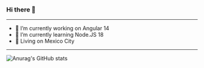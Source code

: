 ### Hi there 👋

<!--
**AlonsoK28/AlonsoK28** is a ✨ _special_ ✨ repository because its `README.md` (this file) appears on your GitHub profile.

Here are some ideas to get you started:

- 🔭 I’m currently working on ...
- 🌱 I’m currently learning ...
- 👯 I’m looking to collaborate on ...
- 🤔 I’m looking for help with ...
- 💬 Ask me about ...
- 📫 How to reach me: ...
- 😄 Pronouns: ...
- ⚡ Fun fact: ...
-->
-------

- 🔭 I’m currently working on Angular 14
- 🌱 I’m currently learning Node.JS 18
- 🌇 Living on Mexico City 

-------

![Anurag's GitHub stats](https://github-readme-stats.vercel.app/api?username=alonsok28&count_private=true&show_icons=true&theme=radical)
